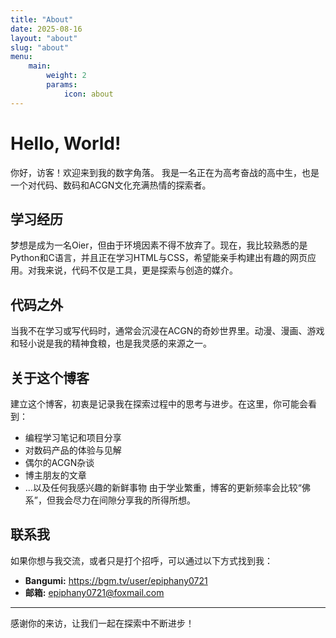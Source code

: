 ```yaml
---
title: "About"
date: 2025-08-16
layout: "about"
slug: "about"
menu:
    main:
        weight: 2
        params: 
            icon: about
---
```

# Hello, World!
你好，访客！欢迎来到我的数字角落。
我是一名正在为高考奋战的高中生，也是一个对代码、数码和ACGN文化充满热情的探索者。

## 学习经历
梦想是成为一名Oier，但由于环境因素不得不放弃了。现在，我比较熟悉的是Python和C语言，并且正在学习HTML与CSS，希望能亲手构建出有趣的网页应用。对我来说，代码不仅是工具，更是探索与创造的媒介。

## 代码之外
当我不在学习或写代码时，通常会沉浸在ACGN的奇妙世界里。动漫、漫画、游戏和轻小说是我的精神食粮，也是我灵感的来源之一。

## 关于这个博客
建立这个博客，初衷是记录我在探索过程中的思考与进步。在这里，你可能会看到：
*   编程学习笔记和项目分享
*   对数码产品的体验与见解
*   偶尔的ACGN杂谈
*   博主朋友的文章
*   ...以及任何我感兴趣的新鲜事物
由于学业繁重，博客的更新频率会比较“佛系”，但我会尽力在间隙分享我的所得所想。
## 联系我
如果你想与我交流，或者只是打个招呼，可以通过以下方式找到我：
*   **Bangumi:** https://bgm.tv/user/epiphany0721
*   **邮箱:** epiphany0721@foxmail.com
---
感谢你的来访，让我们一起在探索中不断进步！
